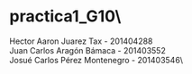# practica1_G10\
Hector Aaron Juarez Tax - 201404288\
Juan Carlos Aragón Bámaca - 201403552\
Josué Carlos Pérez Montenegro - 201403546\
